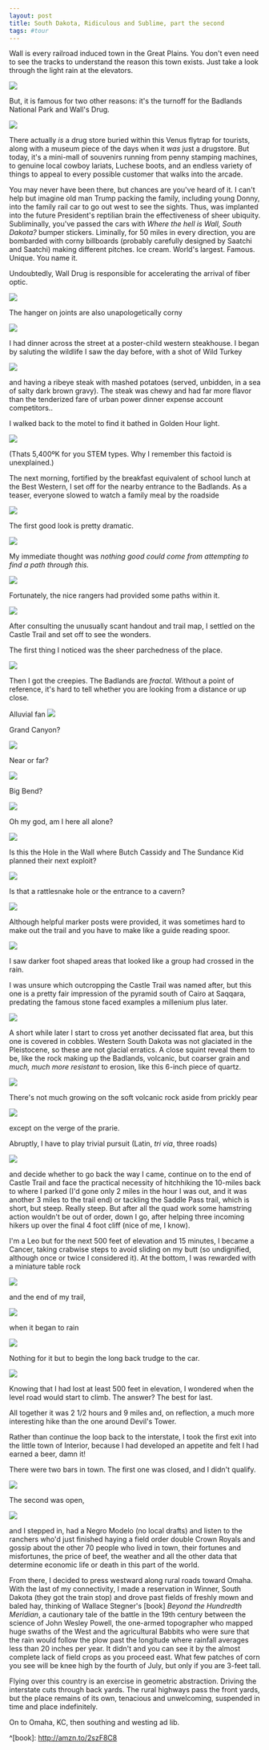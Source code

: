 ```yaml
---
layout: post
title: South Dakota, Ridiculous and Sublime, part the second
tags: #tour
--- 
```


Wall is every railroad induced town in the Great Plains. You don't even need to see the tracks to understand the reason this town exists. Just take a look through the light rain at the elevators.

![](https://s3-us-west-2.amazonaws.com/tuva/2017-06-29-WallWithoutDrug.png)

But, it is famous for two other reasons: it's the turnoff for the Badlands National Park and Wall's Drug. 

![](https://s3-us-west-2.amazonaws.com/tuva/2017-06-29-SomethingForEveryone.png)

There actually *is* a drug store buried within this Venus flytrap for tourists, along with a museum piece of the days when it *was* just a drugstore. But today, it's a mini-mall of souvenirs running from penny stamping machines, to genuine local cowboy lariats, Luchese boots, and an endless variety of things to appeal to every possible customer that walks into the arcade.

You may never have been there, but chances are you've heard of it. I can't help but imagine old man Trump packing the family, including young Donny, into the family rail car to go out west to see the sights. Thus, was implanted into the future President's reptilian brain the effectiveness of sheer ubiquity. Subliminally, you've passed the cars with *Where the hell is Wall, South Dakota?* bumper stickers. Liminally, for 50 miles in every direction, you are bombarded with corny billboards (probably carefully designed by Saatchi and Saatchi) making different pitches. Ice cream. World's largest. Famous. Unique. You name it.

Undoubtedly, Wall Drug is responsible for accelerating the arrival of fiber optic.

![](https://s3-us-west-2.amazonaws.com/tuva/2017-06-29-FiberToWall.png)

The hanger on joints are also unapologetically corny

![](https://s3-us-west-2.amazonaws.com/tuva/2017-06-29-PlainsHumor.png)

I had dinner across the street at a poster-child western steakhouse. I began by saluting the wildlife I saw the day before, with a shot of Wild Turkey

![](https://s3-us-west-2.amazonaws.com/tuva/2017-06-29-WildTurkey.png)

and having a ribeye steak with mashed potatoes (served, unbidden, in a sea of salty dark brown gravy). The steak was chewy and had far more flavor than the tenderized fare of urban power dinner expense account competitors..

I walked back to the motel to find it bathed in Golden Hour light.

![](https://s3-us-west-2.amazonaws.com/tuva/2017-06-29-GoldenHourWall.png)

(Thats 5,400ºK for you STEM types. Why I remember this factoid is unexplained.)

The next morning, fortified by the breakfast equivalent of school lunch at the Best Western, I set off for the nearby entrance to the Badlands. As a teaser, everyone slowed to watch a family meal by the roadside

![](https://s3-us-west-2.amazonaws.com/tuva/2017-06-29-RoadSide.png)

The first good look is pretty dramatic.

![](https://s3-us-west-2.amazonaws.com/tuva/2017-06-29-Vista.png)

My immediate thought was *nothing good could come from attempting to find a path through this.*

![](https://s3-us-west-2.amazonaws.com/tuva/2017-06-29-NoExit.png)

Fortunately, the nice rangers had provided some paths within it.

![](https://s3-us-west-2.amazonaws.com/tuva/2017-06-29-Trailhead.png)

After consulting the unusually scant handout and trail map, I settled on the Castle Trail and set off to see the wonders.

The first thing I noticed was the sheer parchedness of the place.

![](https://s3-us-west-2.amazonaws.com/tuva/2017-06-29-MudFlat.png)

Then I got the creepies. The Badlands are *fractal*. Without a point of reference, it's hard to tell whether you are looking from a distance or up close.

Alluvial fan
![](https://s3-us-west-2.amazonaws.com/tuva/2017-06-29-Alluvium.png)

Grand Canyon?

![](https://s3-us-west-2.amazonaws.com/tuva/2017-06-29-GrandCanyon.png)

Near or far?

![](https://s3-us-west-2.amazonaws.com/tuva/2017-06-29-Fractals.png)

Big Bend?

![](https://s3-us-west-2.amazonaws.com/tuva/2017-06-29-LittleErosion.png)

Oh my god, am I here all alone?

![](https://s3-us-west-2.amazonaws.com/tuva/2017-06-29-Alone.png)

Is this the Hole in the Wall where Butch Cassidy and The Sundance Kid planned their next exploit?

![](https://s3-us-west-2.amazonaws.com/tuva/2017-06-29-HoleInTheWall.png)

Is that a rattlesnake hole or the entrance to a cavern?

![](https://s3-us-west-2.amazonaws.com/tuva/2017-06-29-Sinkhole.png)

Although helpful marker posts were provided, it was sometimes hard to make out the trail and you have to make like a guide reading spoor.

![](https://s3-us-west-2.amazonaws.com/tuva/2017-06-29-Spoor.png)

I saw darker foot shaped areas that looked like a group had crossed in the rain.

I was unsure which outcropping the Castle Trail was named after, but this one is a pretty fair impression of the pyramid south of Cairo at Saqqara, predating the famous stone faced examples a millenium plus later.

![](https://s3-us-west-2.amazonaws.com/tuva/2017-06-29-Saqqara.png)

A short while later I start to cross yet another decissated flat area, but this one is covered in cobbles. Western South Dakota was not glaciated in the Pleistocene, so these are not glacial erratics. A close squint reveal them to be, like the rock making up the Badlands, volcanic, but coarser grain and *much, much more resistant* to erosion, like this 6-inch piece of quartz.

![](https://s3-us-west-2.amazonaws.com/tuva/2017-06-29-QuartzErratic.png)

There's not much growing on the soft volcanic rock aside from prickly pear

![](https://s3-us-west-2.amazonaws.com/tuva/2017-06-29-PricklyPear.png)

except on the verge of the prarie.

Abruptly, I have to play trivial pursuit (Latin, *tri via*, three roads)

![](https://s3-us-west-2.amazonaws.com/tuva/2017-06-29-TriVia.png)

and decide whether to go back the way I came, continue on to the end of Castle Trail and face the practical necessity of hitchhiking the 10-miles back to where I parked (I'd gone only 2 miles in the hour I was out, and it was another 3 miles to the trail end) or tackling the Saddle Pass trail, which is short, but steep. Really steep. But after all the quad work some hamstring action wouldn't be out of order, down I go, after helping three incoming hikers up over the final 4 foot cliff (nice of me, I know).

I'm a Leo but for the next 500 feet of elevation and 15 minutes, I became a Cancer, taking crabwise steps to avoid sliding on my butt (so undignified, although once or twice I considered it). At the bottom, I was rewarded with a miniature table rock

![](https://s3-us-west-2.amazonaws.com/tuva/2017-06-29-TableRock.png)

and the end of my trail,

![](https://s3-us-west-2.amazonaws.com/tuva/2017-06-29-Return.png)

when it began to rain

![](https://s3-us-west-2.amazonaws.com/tuva/2017-06-29-Squall.png)

Nothing for it but to begin the long back trudge to the car.

![](https://s3-us-west-2.amazonaws.com/tuva/2017-06-29-BackTrudge.png)

Knowing that I had lost at least 500 feet in elevation, I wondered when the level road would start to climb. The answer? The best for last.

All together it was 2 1/2 hours and 9 miles and, on reflection, a much more interesting hike than the one around Devil's Tower.

Rather than continue the loop back to the interstate, I took the first exit into the little town of Interior, because I had developed an appetite and felt I had earned a beer, damn it!

There were two bars in town. The first one was closed, and I didn't qualify.

![](https://s3-us-west-2.amazonaws.com/tuva/2017-06-29-InteriorBar1.png)

The second was open,

![](https://s3-us-west-2.amazonaws.com/tuva/2017-06-29-InteriorDiveBar.png)

and I stepped in, had a Negro Modelo (no local drafts) and listen to the ranchers who'd just finished haying a field order double Crown Royals and gossip about the other 70 people who lived in town, their fortunes and misfortunes, the price of beef, the weather and all the other data that determine economic life or death in this part of the world.

From there, I decided to press westward along rural roads toward Omaha. With the last of my connectivity, I made a reservation in Winner, South Dakota (they got the train stop) and drove past fields of freshly mown and baled hay, thinking of Wallace Stegner's [book] *Beyond the Hundredth Meridian*, a cautionary tale of the battle in the 19th century between the science of John Wesley Powell, the one-armed topographer who mapped huge swaths of the West and the agricultural Babbits who were sure that the rain would follow the plow past the longitude where rainfall averages less than 20 inches per year. It didn't and you can see it by the almost complete lack of field crops as you proceed east. What few patches of corn you see will be knee high by the fourth of July, but only if you are 3-feet tall.

Flying over this country is an exercise in geometric abstraction. Driving the interstate cuts through back yards. The rural highways pass the front yards, but the place remains of its own, tenacious and unwelcoming, suspended in time and place indefinitely.

On to Omaha, KC, then southing and westing ad lib.

^[book]: http://amzn.to/2szF8C8














